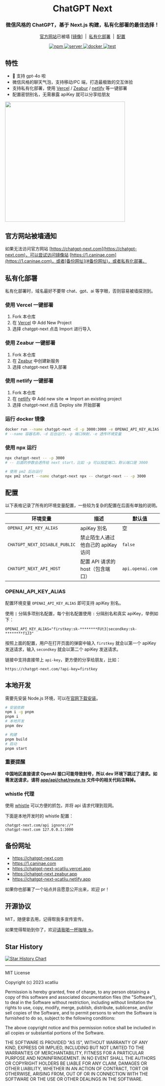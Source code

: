 <h1 align="center">
  ChatGPT Next
</h1>

<h3 align="center">
  微信风格的 ChatGPT，基于 Next.js 构建，私有化部署的最佳选择！
</h3>
<p align="center">
  <a href="https://chatgpt-next.com">官方网站</a>已被墙 [<a href="https://1.caninae.com">镜像</a>]&nbsp;&nbsp;|&nbsp;&nbsp;<a href="#私有化部署">私有化部署</a>&nbsp;&nbsp;|&nbsp;&nbsp;<a href="#配置">配置</a>
</p>
<p align="center">
  <a href="https://www.npmjs.com/package/chatgpt-next">
    <img alt="npm" src="https://img.shields.io/npm/v/chatgpt-next">
  </a>
  <a href="https://github.com/xcatliu/chatgpt-next/actions/workflows/server.yml">
    <img src="https://github.com/xcatliu/chatgpt-next/actions/workflows/server.yml/badge.svg" alt="server" />
  </a>
  <a href="https://github.com/xcatliu/chatgpt-next/actions/workflows/docker.yml">
    <img src="https://github.com/xcatliu/chatgpt-next/actions/workflows/docker.yml/badge.svg" alt="docker" />
  </a>
  <a href="https://github.com/xcatliu/chatgpt-next/actions/workflows/test.yml">
    <img src="https://github.com/xcatliu/chatgpt-next/actions/workflows/test.yml/badge.svg" alt="test" />
  </a>
</p>

## 特性

- 🎉 支持 gpt-4o 啦
- 微信风格的聊天气泡，支持移动/PC 端，打造最极致的交互体验
- 支持私有化部署，使用 [Vercel](#使用-vercel-一键部署) / [Zeabur](#使用-zeabur-一键部署) / [netlify](#使用-netlify-一键部署) 等一键部署
- 配置密钥别名，无需暴露 apiKey 就可以分享给朋友

<img src="https://raw.githubusercontent.com/xcatliu/chatgpt-next/main/public/screenshot-wechat.png" width="390">

## 官方网站被墙通知

如果无法访问官方网站 [https://chatgpt-next.com](https://chatgpt-next.com)，可以尝试访问镜像站 [https://1.caninae.com](https://1.caninae.com)，或者[备份网址](#备份网址)，或者私有化部署。

## 私有化部署

私有化部署时，域名最好不要带 chat、gpt、ai 等字眼，否则容易被墙探测到。

### 使用 Vercel 一键部署

1. Fork 本仓库
2. 在 [Vercel](https://vercel.com/dashboard) 中 Add New Project
3. 选择 chatgpt-next 点击 Import 进行导入

### 使用 Zeabur 一键部署

1. Fork 本仓库
2. 在 [Zeabur](https://dash.zeabur.com) 中创建新服务
3. 选择 chatgpt-next 导入部署

### 使用 netlify 一键部署

1. Fork 本仓库
2. 在 [netlify](https://www.netlify.com/) 中 Add new site => Import an existing project
3. 选择 chatgpt-next 点击 Deploy site 开始部署

### 运行 docker 镜像

```bash
docker run --name chatgpt-next -d -p 3000:3000 -e OPENAI_API_KEY_ALIAS xcatliu/chatgpt-next:latest
# --name 容器名称，-d 后台运行，-p 端口映射，-e 透传环境变量
```

### 使用 npx 运行

```bash
npx chatgpt-next -- -p 3000
# -- 后面的参数会透传给 next start，比如 -p 可以指定端口，默认端口是 3000

# 使用 pm2 后台运行
npx pm2 start --name chatgpt-next npx -- chatgpt-next -- -p 3000
```

## 配置

以下表格记录了所有的环境变量配置，一些较为复杂的配置在后面有单独的说明。

| 环境变量                      | 描述                               | 默认值           |
| ----------------------------- | ---------------------------------- | ---------------- |
| `OPENAI_API_KEY_ALIAS`        | apiKey 別名                        | 空               |
| `CHATGPT_NEXT_DISABLE_PUBLIC` | 禁止陌生人通过他自己的 apiKey 访问 | `false`          |
| `CHATGPT_NEXT_API_HOST`       | 配置 API 请求的 host（包含端口）   | `api.openai.com` |

### OPENAI_API_KEY_ALIAS

配置环境变量 `OPENAI_API_KEY_ALIAS` 即可支持 apiKey 别名。

使用 `|` 分隔多项别名配置，每个别名配置使用 `:` 分隔别名和真实 apiKey，举例如下：

```
OPENAI_API_KEY_ALIAS="firstkey:sk-********FUt3|secondkey:sk-********f1J3"
```

按照上面的配置，用户在打开页面的弹窗中输入 `firstkey` 就会以第一个 apiKey 发送请求，输入 `secondkey` 就会以第二个 apiKey 发送请求。

链接中支持直接带上 `api-key`，更方便的分享给朋友，比如：

```
https://chatgpt-next.com/?api-key=firstkey
```

## 本地开发

需要先安装 Node.js 环境，可以在[官网下载安装](https://nodejs.org/en/)。

```bash
# 安装依赖
npm i -g pnpm
pnpm i
# 本地开发
pnpm dev

# 构建
pnpm build
# 启动
pnpm start
```

### 重要提醒

**中国地区直接请求 OpenAI 接口可能导致封号，所以 dev 环境下跳过了请求。如需发送请求，请将 [app/api/chat/route.ts](https://github.com/xcatliu/chatgpt-next/blob/main/app/api/chat/route.ts) 文件中的相关代码注释掉。**

### whistle 代理

使用 [whistle](https://github.com/avwo/whistle) 可以方便的抓包，并将 api 请求代理到现网。

下面是本地开发时的 whistle 配置：

```
chatgpt-next.com/api ignore://*
chatgpt-next.com 127.0.0.1:3000
```

## 备份网址

- https://chatgpt-next.com
- https://1.caninae.com
- https://chatgpt-next-xcatliu.vercel.app
- https://chatgpt-next.zeabur.app
- https://chatgpt-next-xcatliu.netlify.app

如果你也部署了一个站点并且愿意公开出来，欢迎 pr！

## 开源协议

MIT，随便拿去用，记得帮我多宣传宣传。

如果觉得帮助到你了，欢迎[请我喝一杯咖啡 ☕️](https://github.com/xcatliu/buy-me-a-coffee)。

## Star History

[![Star History Chart](https://api.star-history.com/svg?repos=xcatliu/chatgpt-next&type=Date)](https://star-history.com/#xcatliu/chatgpt-next&Date)

---

MIT License

Copyright (c) 2023 xcatliu

Permission is hereby granted, free of charge, to any person obtaining a copy
of this software and associated documentation files (the "Software"), to deal
in the Software without restriction, including without limitation the rights
to use, copy, modify, merge, publish, distribute, sublicense, and/or sell
copies of the Software, and to permit persons to whom the Software is
furnished to do so, subject to the following conditions:

The above copyright notice and this permission notice shall be included in all
copies or substantial portions of the Software.

THE SOFTWARE IS PROVIDED "AS IS", WITHOUT WARRANTY OF ANY KIND, EXPRESS OR
IMPLIED, INCLUDING BUT NOT LIMITED TO THE WARRANTIES OF MERCHANTABILITY,
FITNESS FOR A PARTICULAR PURPOSE AND NONINFRINGEMENT. IN NO EVENT SHALL THE
AUTHORS OR COPYRIGHT HOLDERS BE LIABLE FOR ANY CLAIM, DAMAGES OR OTHER
LIABILITY, WHETHER IN AN ACTION OF CONTRACT, TORT OR OTHERWISE, ARISING FROM,
OUT OF OR IN CONNECTION WITH THE SOFTWARE OR THE USE OR OTHER DEALINGS IN THE
SOFTWARE.
